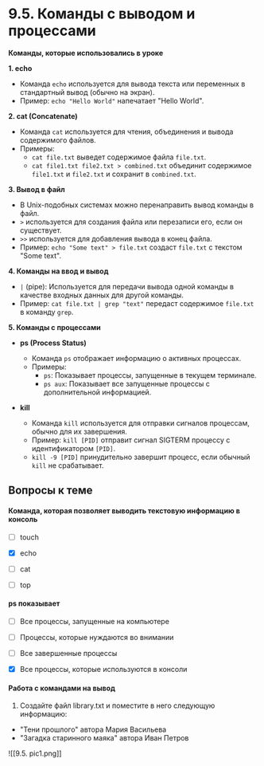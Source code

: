 # 9.5. Команды с выводом и процессами

**Команды, которые использовались в уроке**

**1. echo**

- Команда `echo` используется для вывода текста или переменных в стандартный вывод (обычно на экран).
- Пример: `echo "Hello World"` напечатает "Hello World".

**2. cat (Concatenate)**

- Команда `cat` используется для чтения, объединения и вывода содержимого файлов.
- Примеры:
    - `cat file.txt` выведет содержимое файла `file.txt`.
    - `cat file1.txt file2.txt > combined.txt` объединит содержимое `file1.txt` и `file2.txt` и сохранит в `combined.txt`.

**3. Вывод в файл**

- В Unix-подобных системах можно перенаправить вывод команды в файл.
- `>` используется для создания файла или перезаписи его, если он существует.
- `>>` используется для добавления вывода в конец файла.
- Пример: `echo "Some text" > file.txt` создаст `file.txt` с текстом "Some text".

**4. Команды на ввод и вывод**

- `|` (pipe): Используется для передачи вывода одной команды в качестве входных данных для другой команды.
- Пример: `cat file.txt | grep "text"` передаст содержимое `file.txt` в команду `grep`.

**5. Команды с процессами**

- **ps (Process Status)**
    
    - Команда `ps` отображает информацию о активных процессах.
    - Примеры:
        - `ps`: Показывает процессы, запущенные в текущем терминале.
        - `ps aux`: Показывает все запущенные процессы с дополнительной информацией.
- **kill**
    
    - Команда `kill` используется для отправки сигналов процессам, обычно для их завершения.
    - Пример: `kill [PID]` отправит сигнал SIGTERM процессу с идентификатором `[PID]`.
    - `kill -9 [PID]` принудительно завершит процесс, если обычный `kill` не срабатывает.





<a id='task1'></a>
## Вопросы к теме


#### Команда, которая позволяет выводить текстовую информацию в консоль


 -  [ ] touch
 -  [x] echo
 -  [ ] cat
 -  [ ] top



#### ps показывает


 -  [ ] Все процессы, запущенные на компьютере
 -  [ ] Процессы, которые нуждаются во внимании
 -  [ ] Все завершенные процессы
 -  [x] Все процессы, которые используются в консоли



#### **Работа с командами на вывод**

1. Создайте файл library.txt и поместите в него следующую информацию:

- "Тени прошлого" автора Мария Васильева
- "Загадка старинного маяка" автора Иван Петров

![[9.5. pic1.png]]

